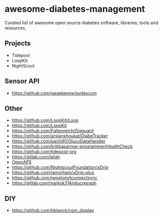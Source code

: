 # awesome-diabetes-management
Curated list of awesome open source diabetes software, libraries, tools and resources.

## Projects
- Tidepool
- LoopKit
- NightScout

## Sensor API
- https://github.com/gagebenne/pydexcom

## Other
- https://github.com/LoopKit/Loop
- https://github.com/LoopKit
- https://github.com/Faltenreich/Diaguard
- https://github.com/arslanshoukat/DiabeTracker
- https://github.com/pachi81/GlucoDataHandler
- https://github.com/kritikaparmar-programmer/HealthCheck
- https://github.com/tidepool-org
- https://gitlab.com/lailah
- [OpenAPS](https://openaps.org/)
- https://github.com/NightscoutFoundation/xDrip
- https://github.com/jamorham/xDrip-plus
- https://github.com/jwoglom/tconnectsync
- https://gitlab.com/markok314/glucograph

## DIY
- https://github.com/hblanck/cgm_display
